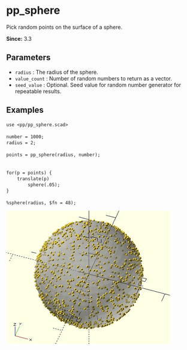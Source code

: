 # pp_sphere

Pick random points on the surface of a sphere.

**Since:** 3.3

## Parameters

- `radius` : The radius of the sphere.
- `value_count` : Number of random numbers to return as a vector.
- `seed_value` : Optional. Seed value for random number generator for repeatable results. 

## Examples

    use <pp/pp_sphere.scad>

    number = 1000;
    radius = 2;

    points = pp_sphere(radius, number);


    for(p = points) {
        translate(p)
            sphere(.05);
    }

    %sphere(radius, $fn = 48);

![rands_sphere](images/lib3x-pp_sphere-1.JPG)